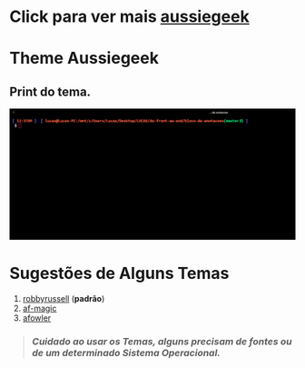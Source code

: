 # Click para ver mais [aussiegeek](https://github.com/robbyrussell/oh-my-zsh/wiki/Themes#aussiegeek)

# Theme **Aussiegeek**
## Print do tema.
![Print do Tema](https://github.com/lucasarieiv/bloco-de-anotacoes/blob/master/Aulas/Thema.PNG?raw=true)

# Sugestões de Alguns Temas

1. [robbyrussell](https://github.com/robbyrussell/oh-my-zsh/wiki/Themes#robbyrussell) (**padrão**)
2. [af-magic](https://github.com/robbyrussell/oh-my-zsh/wiki/Themes#af-magic)
3. [afowler](https://github.com/robbyrussell/oh-my-zsh/wiki/Themes#afowler)

>### **_Cuidado_** _ao usar os Temas, alguns precisam de fontes ou de um determinado Sistema Operacional._